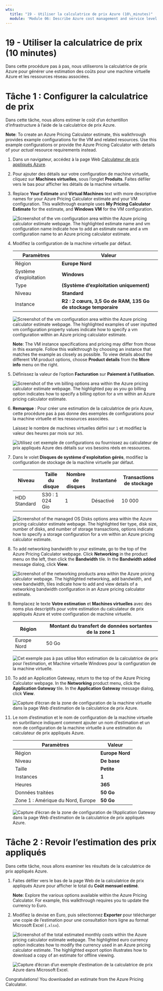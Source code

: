 ```yaml
---
wts:
  title: "19 - Utiliser la calculatrice de prix Azure (10\_minutes)"
  module: 'Module 06: Describe Azure cost management and service level agreements'
---
```

# <a name="19---use-the-pricing-calculator-10-min"></a>19 - Utiliser la calculatrice de prix (10 minutes)

Dans cette procédure pas à pas, nous utiliserons la calculatrice de prix Azure pour générer une estimation des coûts pour une machine virtuelle Azure et les ressources réseau associées.

# <a name="task-1-configure-the-pricing-calculator"></a>Tâche 1 : Configurer la calculatrice de prix

Dans cette tâche, nous allons estimer le coût d’un échantillon d’infrastructure à l’aide de la calculatrice de prix Azure. 

<bpt id="p1">**</bpt>Note<ept id="p1">**</ept>: To create an Azure Pricing Calculator estimate, this walkthrough provides example configurations for the VM and related resources. Use this example configurations or provide the Azure Pricing Calculator with details of your <bpt id="p1">*</bpt>actual<ept id="p1">*</ept> resource requirements instead.

1. Dans un navigateur, accédez à la page Web [Calculateur de prix appliqués Azure](https://azure.microsoft.com/en-us/pricing/calculator/).

2. Pour ajouter des détails sur votre configuration de machine virtuelle, cliquez sur **Machines virtuelles**, sous l’onglet **Produits**. Faites défiler vers le bas pour afficher les détails de la machine virtuelle. 

3. Replace <bpt id="p1">**</bpt>Your Estimate<ept id="p1">**</ept> and <bpt id="p2">**</bpt>Virtual Machines<ept id="p2">**</ept> text with more descriptive names for your Azure Pricing Calculator estimate and your VM configuration. This walkthrough example uses <bpt id="p1">**</bpt>My Pricing Calculator Estimate<ept id="p1">**</ept> for the estimate, and <bpt id="p2">**</bpt>Windows VM<ept id="p2">**</ept> for the VM configuration.

   ![Screenshot of the vm configuration area within the Azure pricing calculator estimate webpage. The highlighted estimate name and vm configuration name indicate how to add an estimate name and a vm configuration name to an Azure pricing calculator estimate.](../images/1901.png)

4. Modifiez la configuration de la machine virtuelle par défaut.

    | Paramètres | Valeur |
    | -- | -- |
    | Région | **Europe Nord** |
    | Système d’exploitation | **Windows** |
    | Type | **(Système d’exploitation uniquement)** |
    | Niveau | **Standard** |  
    | Instance | **R2 : 2 cœurs, 3,5 Go de RAM, 135 Go de stockage temporaire** |

   ![Screenshot of the vm configuration area within the Azure pricing calculator estimate webpage. The highlighted examples of user inputted vm configuration property values indicate how to specify a vm configuration within an Azure pricing calculator estimate.](../images/1902.png)

    <bpt id="p1">**</bpt>Note<ept id="p1">**</ept>: The VM instance specifications and pricing may differ from those in this example. Follow this walkthrough by choosing an instance that matches the example as closely as possible. To view details about the different VM product options, choose <bpt id="p1">**</bpt>Product details<ept id="p1">**</ept> from the <bpt id="p2">**</bpt>More info<ept id="p2">**</ept> menu on the right.

5. Définissez la valeur de l’option **Facturation** sur **Paiement à l’utilisation**.

   ![Screenshot of the vm billing options area within the Azure pricing calculator estimate webpage. The highlighted pay as you go billing option indicates how to specify a billing option for a vm within an Azure pricing calculator estimate.](../images/1903.png)

6. **Remarque** : Pour créer une estimation de la calculatrice de prix Azure, cette procédure pas à pas donne des exemples de configurations pour la machine virtuelle et les ressources associées.

    Laissez le nombre de machines virtuelles défini sur `1` et modifiez la valeur des heures par mois sur `365`.

   ![Utilisez cet exemple de configurations ou fournissez au calculateur de prix appliqués Azure des détails sur vos besoins *réels* en ressources.](../images/1904.png)

7. Dans le volet **Disques de système d'exploitation gérés**, modifiez la configuration de stockage de la machine virtuelle par défaut.

    | Niveau | Taille du disque | Nombre de disques | Instantané | Transactions de stockage |
    | ---- | --------- | --------------- | -------- | -------------------- |
    | HDD Standard | S30 : 1 024 Gio | 1 | Désactivé | 10 000 |

   ![Screenshot of the managed OS Disks options area within the Azure pricing calculator estimate webpage. The highlighted tier type, disk size, number of disks, and number of storage transactions, options indicate how to specify a storage configuration for a vm within an Azure pricing calculator estimate.](../images/1905.png)

8. To add networking bandwidth to your estimate, go to the top of the Azure Pricing Calculator webpage. Click <bpt id="p1">**</bpt>Networking<ept id="p1">**</ept> in the product menu on the left, then click the <bpt id="p2">**</bpt>Bandwidth<ept id="p2">**</ept> tile. In the <bpt id="p1">**</bpt>Bandwidth added<ept id="p1">**</ept> message dialog, click <bpt id="p2">**</bpt>View<ept id="p2">**</ept>.

   ![Screenshot of the networking products area within the Azure pricing calculator webpage. The highlighted networking, add bandwidth, and view bandwidth, tiles indicate how to add and view details of a networking bandwidth configuration in an Azure pricing calculator estimate.](../images/1906.png)

9. Remplacez le texte **Votre estimation** et **Machines virtuelles** avec des noms plus descriptifs pour votre estimation du calculateur de prix appliqués Azure et votre configuration de machine virtuelle.

    | Région | Montant du transfert de données sortantes de la zone 1 |
    | ------ | -------------------------------------- |
    | Europe Nord | 50 Go |

   ![Cet exemple pas à pas utilise **Mon estimation de la calculatrice de prix** pour l’estimation, et **Machine virtuelle Windows** pour la configuration de la machine virtuelle.](../images/1907.png)

10. To add an Application Gateway, return to the top of the Azure Pricing Calculator webpage. In the <bpt id="p1">**</bpt>Networking<ept id="p1">**</ept> product menu, click the <bpt id="p2">**</bpt>Application Gateway<ept id="p2">**</ept> tile. In the <bpt id="p1">**</bpt>Application Gateway<ept id="p1">**</ept> message dialog, click <bpt id="p2">**</bpt>View<ept id="p2">**</ept>.

    ![Capture d’écran de la zone de configuration de la machine virtuelle dans la page Web d’estimation de la calculatrice de prix Azure.](../images/1908.png)

11. Le nom d’estimation et le nom de configuration de la machine virtuelle en surbrillance indiquent comment ajouter un nom d’estimation et un nom de configuration de la machine virtuelle à une estimation du calculateur de prix appliqués Azure.

    | Paramètres | Valeur |
    | -- | -- |
    | Région | **Europe Nord** |
    | Niveau | **De base** |
    | Taille | **Petite** |
    | Instances | **1** |  
    | Heures | **365** |
    | Données traitées | **50 Go** |
    | Zone 1 : Amérique du Nord, Europe | **50 Go**|

    ![Capture d’écran de la zone de configuration de l’Application Gateway dans la page Web d’estimation de la calculatrice de prix appliqués Azure.](../images/1909.png)


# <a name="task-2-review-the-pricing-estimate"></a>Tâche 2 : Revoir l’estimation des prix appliqués

Dans cette tâche, nous allons examiner les résultats de la calculatrice de prix appliqués Azure. 

1. Faites défiler vers le bas de la page Web de la calculatrice de prix appliqués Azure pour afficher le total du **Coût mensuel estimé**.

    <bpt id="p1">**</bpt>Note<ept id="p1">**</ept>: Explore the various options available within the Azure Pricing Calculator. For example, this walkthrough requires you to update the currency to Euro.

2. Modifiez la devise en Euro, puis sélectionnez **Exporter** pour télécharger une copie de l’estimation pour une consultation hors ligne au format Microsoft Excel (`.xlsx`).

    ![Screenshot of the total estimated monthly costs within the Azure pricing calculator estimate webpage. The highlighted euro currency option indicates how to modify the currency used in an Azure pricing calculator estimate. The highlighted export option illustrates how to download a copy of an estimate for offline viewing.](../images/1910.png)

    ![Capture d’écran d’un exemple d’estimation de la calculatrice de prix Azure dans Microsoft Excel.](../images/1911.png)

Congratulations! You downloaded an estimate from the Azure Pricing Calculator.
